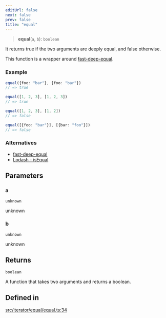 ```yaml
---
editUrl: false
next: false
prev: false
title: "equal"
---
```


> **equal**(`a`, `b`): `boolean`

It returns true if the two arguments are deeply equal, and false otherwise.

This function is a wrapper around [fast-deep-equal](https://www.npmjs.com/package/fast-deep-equal).

### Example
```ts
equal({foo: "bar"}, {foo: "bar"})
// => true

equal([1, 2, 3], [1, 2, 3])
// => true

equal([1, 2, 3], [1, 2])
// => false

equal([{foo: "bar"}], [{bar: "foo"}])
// => false
```

### Alternatives
- [fast-deep-equal](https://www.npmjs.com/package/fast-deep-equal)
- [Lodash - isEqual](https://lodash.com/docs/4.17.15#isEqual)

## Parameters

### a

`unknown`

unknown

### b

`unknown`

unknown

## Returns

`boolean`

A function that takes two arguments and returns a boolean.

## Defined in

[src/iterator/equal/equal.ts:34](https://github.com/skyleague/axioms/blob/75fb1c5c977f1940e84e5cdcef2be336d1fd81da/src/iterator/equal/equal.ts#L34)
